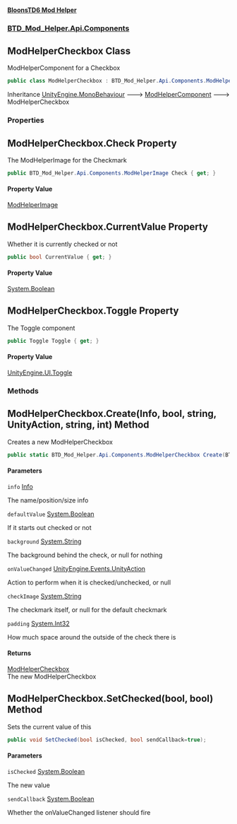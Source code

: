 #### [BloonsTD6 Mod Helper](README.md 'README')
### [BTD_Mod_Helper.Api.Components](README.md#BTD_Mod_Helper.Api.Components 'BTD_Mod_Helper.Api.Components')

## ModHelperCheckbox Class

ModHelperComponent for a Checkbox

```csharp
public class ModHelperCheckbox : BTD_Mod_Helper.Api.Components.ModHelperComponent
```

Inheritance [UnityEngine.MonoBehaviour](https://docs.microsoft.com/en-us/dotnet/api/UnityEngine.MonoBehaviour 'UnityEngine.MonoBehaviour') &#129106; [ModHelperComponent](BTD_Mod_Helper.Api.Components.ModHelperComponent.md 'BTD_Mod_Helper.Api.Components.ModHelperComponent') &#129106; ModHelperCheckbox
### Properties

<a name='BTD_Mod_Helper.Api.Components.ModHelperCheckbox.Check'></a>

## ModHelperCheckbox.Check Property

The ModHelperImage for the Checkmark

```csharp
public BTD_Mod_Helper.Api.Components.ModHelperImage Check { get; }
```

#### Property Value
[ModHelperImage](BTD_Mod_Helper.Api.Components.ModHelperImage.md 'BTD_Mod_Helper.Api.Components.ModHelperImage')

<a name='BTD_Mod_Helper.Api.Components.ModHelperCheckbox.CurrentValue'></a>

## ModHelperCheckbox.CurrentValue Property

Whether it is currently checked or not

```csharp
public bool CurrentValue { get; }
```

#### Property Value
[System.Boolean](https://docs.microsoft.com/en-us/dotnet/api/System.Boolean 'System.Boolean')

<a name='BTD_Mod_Helper.Api.Components.ModHelperCheckbox.Toggle'></a>

## ModHelperCheckbox.Toggle Property

The Toggle component

```csharp
public Toggle Toggle { get; }
```

#### Property Value
[UnityEngine.UI.Toggle](https://docs.microsoft.com/en-us/dotnet/api/UnityEngine.UI.Toggle 'UnityEngine.UI.Toggle')
### Methods

<a name='BTD_Mod_Helper.Api.Components.ModHelperCheckbox.Create(BTD_Mod_Helper.Api.Components.Info,bool,string,UnityAction_bool_,string,int)'></a>

## ModHelperCheckbox.Create(Info, bool, string, UnityAction<bool>, string, int) Method

Creates a new ModHelperCheckbox

```csharp
public static BTD_Mod_Helper.Api.Components.ModHelperCheckbox Create(BTD_Mod_Helper.Api.Components.Info info, bool defaultValue, string background, UnityAction<bool> onValueChanged=null, string checkImage=null, int padding=0);
```
#### Parameters

<a name='BTD_Mod_Helper.Api.Components.ModHelperCheckbox.Create(BTD_Mod_Helper.Api.Components.Info,bool,string,UnityAction_bool_,string,int).info'></a>

`info` [Info](BTD_Mod_Helper.Api.Components.Info.md 'BTD_Mod_Helper.Api.Components.Info')

The name/position/size info

<a name='BTD_Mod_Helper.Api.Components.ModHelperCheckbox.Create(BTD_Mod_Helper.Api.Components.Info,bool,string,UnityAction_bool_,string,int).defaultValue'></a>

`defaultValue` [System.Boolean](https://docs.microsoft.com/en-us/dotnet/api/System.Boolean 'System.Boolean')

If it starts out checked or not

<a name='BTD_Mod_Helper.Api.Components.ModHelperCheckbox.Create(BTD_Mod_Helper.Api.Components.Info,bool,string,UnityAction_bool_,string,int).background'></a>

`background` [System.String](https://docs.microsoft.com/en-us/dotnet/api/System.String 'System.String')

The background behind the check, or null for nothing

<a name='BTD_Mod_Helper.Api.Components.ModHelperCheckbox.Create(BTD_Mod_Helper.Api.Components.Info,bool,string,UnityAction_bool_,string,int).onValueChanged'></a>

`onValueChanged` [UnityEngine.Events.UnityAction](https://docs.microsoft.com/en-us/dotnet/api/UnityEngine.Events.UnityAction 'UnityEngine.Events.UnityAction')

Action to perform when it is checked/unchecked, or null

<a name='BTD_Mod_Helper.Api.Components.ModHelperCheckbox.Create(BTD_Mod_Helper.Api.Components.Info,bool,string,UnityAction_bool_,string,int).checkImage'></a>

`checkImage` [System.String](https://docs.microsoft.com/en-us/dotnet/api/System.String 'System.String')

The checkmark itself, or null for the default checkmark

<a name='BTD_Mod_Helper.Api.Components.ModHelperCheckbox.Create(BTD_Mod_Helper.Api.Components.Info,bool,string,UnityAction_bool_,string,int).padding'></a>

`padding` [System.Int32](https://docs.microsoft.com/en-us/dotnet/api/System.Int32 'System.Int32')

How much space around the outside of the check there is

#### Returns
[ModHelperCheckbox](BTD_Mod_Helper.Api.Components.ModHelperCheckbox.md 'BTD_Mod_Helper.Api.Components.ModHelperCheckbox')  
The new ModHelperCheckbox

<a name='BTD_Mod_Helper.Api.Components.ModHelperCheckbox.SetChecked(bool,bool)'></a>

## ModHelperCheckbox.SetChecked(bool, bool) Method

Sets the current value of this

```csharp
public void SetChecked(bool isChecked, bool sendCallback=true);
```
#### Parameters

<a name='BTD_Mod_Helper.Api.Components.ModHelperCheckbox.SetChecked(bool,bool).isChecked'></a>

`isChecked` [System.Boolean](https://docs.microsoft.com/en-us/dotnet/api/System.Boolean 'System.Boolean')

The new value

<a name='BTD_Mod_Helper.Api.Components.ModHelperCheckbox.SetChecked(bool,bool).sendCallback'></a>

`sendCallback` [System.Boolean](https://docs.microsoft.com/en-us/dotnet/api/System.Boolean 'System.Boolean')

Whether the onValueChanged listener should fire